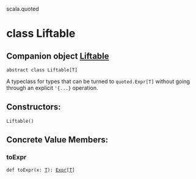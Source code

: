 scala.quoted
# class Liftable

## Companion object <a href="./Liftable$.md">Liftable</a>

<pre><code class="language-scala" >abstract class Liftable[T]</pre></code>
A typeclass for types that can be turned to `quoted.Expr[T]`
without going through an explicit `'{...}` operation.

## Constructors:
<pre><code class="language-scala" >Liftable()</pre></code>

## Concrete Value Members:
### toExpr
<pre><code class="language-scala" >def toExpr(x: <a href="./Liftable.md#T">T</a>): <a href="./Expr.md">Expr</a>[<a href="./Liftable.md#T">T</a>]</pre></code>

